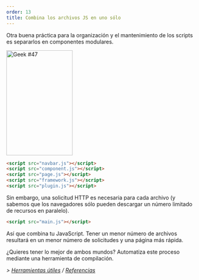 ```yaml
---
order: 13
title: Combina los archivos JS en uno sólo
---
```


Otra buena práctica para la organización y el mantenimiento de los scripts es separarlos en componentes modulares.

<div class="img-right">
  <img id="geek-47" class="icos-geek" src="http://browserdiet.com/en/assets/img/47.png" alt="Geek #47" width="174" height="275" />
</div>

```html
<script src="navbar.js"></script>
<script src="component.js"></script>
<script src="page.js"></script>
<script src="framework.js"></script>
<script src="plugin.js"></script>
```

Sin embargo, una solicitud HTTP es necesaria para cada archivo (y sabemos que los navegadores sólo pueden descargar un número limitado de recursos en paralelo).

```html
<script src="main.js"></script>
```

Así que combina tu JavaScript. Tener un menor número de archivos resultará en un menor número de solicitudes y una página más rápida.

¿Quieres tener lo mejor de ambos mundos? Automatiza este proceso mediante una herramienta de compilación.

*> [Herramientas útiles](https://github.com/zenorocha/browser-diet/wiki/Tools#combine-multiple-js-files-into-one) / [Referencias](https://github.com/zenorocha/browser-diet/wiki/References#combine-multiple-js-files-into-one)*
